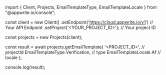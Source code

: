 import { Client, Projects, EmailTemplateType, EmailTemplateLocale } from "@appwrite.io/console";

const client = new Client()
    .setEndpoint('https://cloud.appwrite.io/v1') // Your API Endpoint
    .setProject('<YOUR_PROJECT_ID>'); // Your project ID

const projects = new Projects(client);

const result = await projects.getEmailTemplate(
    '<PROJECT_ID>', // projectId
    EmailTemplateType.Verification, // type
    EmailTemplateLocale.Af // locale
);

console.log(result);

